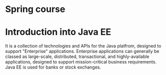 # Spring course

# Introduction into Java EE
It is a collection of technologies and APIs for the Java platfrom, designed to support "Enterprise" applications.
Enterprise applications can generally be classed as large-scale, distributed, transactional, and highly-available applications, designed to support mission-critical business requirements.
Java EE is used for banks or stock exchanges.